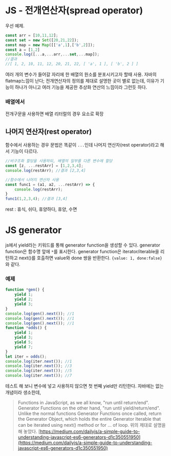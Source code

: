 # JS - 전개연산자(spread operator)

우선 예제.

```js
const arr = [10,11,12];
const set = new Set([20,21,22]);
const map = new Map([['a',1],['b',2]]);
const a = [1,2]
console.log([...a,...arr,...set,...map]); 
//결과
//[ 1, 2, 10, 11, 12, 20, 21, 22, [ 'a', 1 ], [ 'b', 2 ] ]
```

여러 개의 변수가 들어갈 자리에 한 배열의 원소를 분포시키고자 할때 사용.
자바의 flatmap느낌이 난다;
전개연산자의 정의를 제대로 설명한 곳이 별로 없는데, 이유가 기능이 하나가 아니고 여러 기능을 제공한 추상화 연산의 느낌이라 그런듯 하다.

### 배열에서

전개구문을 사용하면 배열 리터럴의 경우 요소로 확장

## 나머지 연산자(rest operator)

함수에서 사용하는 경우 문법은 똑같이 `...`인데 나머지 연산자(rest operator)라고 해서 기능이 다르다.

```js
//비구조화 할당을 사용하되, 배열의 일부를 다른 변수에 할당
const [z, ...restArr] = [1,2,3,4];
console.log(restArr); //결과 [2,3,4]
```

```js
//함수에서 나머지 연산자 사용
const func1 = (a1, a2, ...restArr) => {
    console.log(restArr);
}
func1(1,2,3,4); //결과 [3,4]
```

rest : 휴식, 쉬다, 휴양하다, 휴양, 수면

# JS generator

js에서 yield라는 키워드를 통해 generator function을 생성할 수 있다.
generator function은 함수명 앞에 `*`를 표시한다.
generator function은 iterator/iterable을 리턴하고 next()를 호출하면 value와 done 쌍을 반환한다. `{value: 1, done:false}` 와 같다.

### 예제

```js
function *gen() {
    yield 1;
    yield 2;
    yield 3;
}
console.log(gen().next()); //1
console.log(gen().next()); //1
console.log(gen().next()); //1
function *odds() {
    yield 1;
    yield 3;
    yield 5;
    yield 7;
}
let iter = odds();
console.log(iter.next()); //1
console.log(iter.next()); //3
console.log(iter.next()); //5
console.log(iter.next()); //7
```

테스트 해 보니 변수에 넣고 사용하지 않으면 첫 번째 yield만 리턴한다.
자바에는 없는 개념이라 생소한데,

> Functions in JavaScript, as we all know, "run until return/end". Generator Functions on the other hand, "run until yield/return/end". Unlike the normal functions Generator Functions once called, return the Generator Object, which holds the entire Generator Iterable that can be iterated using next() method or for ... of loop.
> 위의 제대로 설명을 해 놓았다. [https://medium.com/dailyjs/a-simple-guide-to-understanding-javascript-es6-generators-d1c350551950](https://medium.com/dailyjs/a-simple-guide-to-understanding-javascript-es6-generators-d1c350551950)

